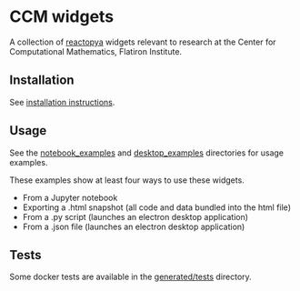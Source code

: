# CCM widgets

A collection of [reactopya](https://github.com/flatironinstitute/reactopya) widgets relevant to research at the Center for Computational Mathematics, Flatiron Institute.

## Installation

See [installation instructions](generated/docs/install.md).

## Usage

See the [notebook_examples](notebook_examples) and [desktop_examples](desktop_examples) directories for usage examples.

These examples show at least four ways to use these widgets.

* From a Jupyter notebook
* Exporting a .html snapshot (all code and data bundled into the html file)
* From a .py script (launches an electron desktop application)
* From a .json file (launches an electron desktop application)

## Tests

Some docker tests are available in the [generated/tests](generated/tests) directory.
